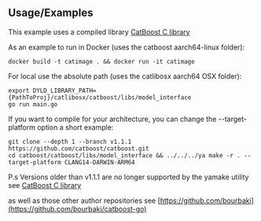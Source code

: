 ## Usage/Examples

This example uses a compiled library
[CatBoost C library](https://catboost.ai/en/docs/concepts/c-plus-plus-api_dynamic-c-pluplus-wrapper)

As an example to run in Docker (uses the catboost aarch64-linux folder):
```
docker build -t catimage . && docker run -it catimage
```
For local use the absolute path (uses the catlibosx aarch64 OSX folder):
```
export DYLD_LIBRARY_PATH={PathToProj}/catlibosx/catboost/libs/model_interface
go run main.go
```

If you want to compile for your architecture, you can change the --target-platform option a short example:
```
git clone --depth 1 --branch v1.1.1 https://github.com/catboost/catboost.git
cd catboost/catboost/libs/model_interface && ../../../ya make -r . --target-platform CLANG14-DARWIN-ARM64
```
P.s Versions older than v1.1.1 are no longer supported by the yamake utility
see [CatBoost C library](https://catboost.ai/en/docs/concepts/c-plus-plus-api_dynamic-c-pluplus-wrapper)

as well as those other author repositories
see [https://github.com/bourbaki](https://github.com/bourbaki/catboost-go)
